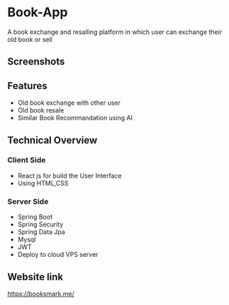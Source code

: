 # Book-App

A book exchange and resalling platform in which user can exchange their old book or sell


## Screenshots




## Features

- Old book exchange with other user
- Old book resale
- Similar Book Recommandation using AI


## Technical Overview

### Client Side
- React js for build the User Interface
- Using HTML,CSS

### Server Side
- Spring Boot
- Spring Security
- Spring Data Jpa
- Mysql
- JWT
- Deploy to cloud VPS server


## Website link
https://booksmark.me/
